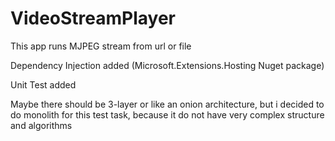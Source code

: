 # VideoStreamPlayer
This app runs MJPEG stream from url or file

Dependency Injection added (Microsoft.Extensions.Hosting Nuget package)

Unit Test added

Maybe there should be 3-layer or like an onion architecture, but i decided to do monolith for this test task, because it do not have very complex structure and algorithms
